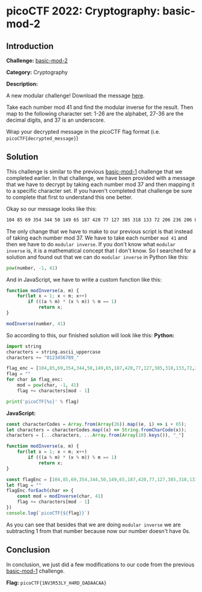# picoCTF 2022: Cryptography: basic-mod-2

## Introduction
**Challenge:** [basic-mod-2](https://play.picoctf.org/practice/challenge/254?originalEvent=70&page=1)

**Category:** Cryptography

**Description:**

A new modular challenge! 
Download the message [here](https://artifacts.picoctf.net/c/500/message.txt).

Take each number mod 41 and find the modular inverse for the result. Then map to the following character set: 1-26 are the alphabet, 27-36 are the decimal digits, and 37 is an underscore.

Wrap your decrypted message in the picoCTF flag format (i.e. `picoCTF{decrypted_message}`)

## Solution
This challenge is similar to the previous [basic-mod-1](https://programmingfire.com/picoctf-2022-cryptography-basic-mod1) challenge that we completed earlier. In that challenge, we have been provided with a message that we have to decrypt by taking each number mod 37 and then mapping it to a specific character set. If you haven't completed that challenge be sure to complete that first to understand this one better.

Okay so our message looks like this:
```txt
104 85 69 354 344 50 149 65 187 420 77 127 385 318 133 72 206 236 206 83 342 206 370 
```

The only change that we have to make to our previous script is that instead of taking each number mod 37. We have to take each number `mod 41` and then we have to do `modular inverse`. If you don't know what `modular inverse` is, it is a mathematical concept that I don't know. So I searched for a solution and found out that we can do `modular inverse` in Python like this:
```python
pow(number, -1, 41)
```
And in JavaScript, we have to write a custom function like this:
```javascript
function modInverse(a, m) {
    for(let x = 1; x < m; x++)
        if (((a % m) * (x % m)) % m == 1)
            return x;
}

modInverse(number, 41)
```
So according to this, our finished solution will look like this:
**Python:**
```python
import string
characters = string.ascii_uppercase
characters += "0123456789_"

flag_enc = [104,85,69,354,344,50,149,65,187,420,77,127,385,318,133,72,206,236,206,83,342,206,370]
flag = ""
for char in flag_enc:
    mod = pow(char, -1, 41)
    flag += characters[mod - 1]

print('picoCTF{%s}' % flag)
``` 
**JavaScript:**
```javascript
const characterCodes = Array.from(Array(26)).map((e, i) => i + 65);
let characters = characterCodes.map((x) => String.fromCharCode(x));
characters = [...characters, ...Array.from(Array(10).keys()), "_"]

function modInverse(a, m) {
    for(let x = 1; x < m; x++)
        if (((a % m) * (x % m)) % m == 1)
            return x;
}

const flagEnc = [104,85,69,354,344,50,149,65,187,420,77,127,385,318,133,72,206,236,206,83,342,206,370]
let flag = ""
flagEnc.forEach(char => {
    const mod = modInverse(char, 41)
    flag += characters[mod - 1]
})
console.log(`picoCTF{${flag}}`)
```
As you can see that besides that we are doing `modular inverse` we are subtracting 1 from that number because now our number doesn't have 0s.

## Conclusion
In conclusion, we just did a few modifications to our code from the previous [basic-mod-1](https://programmingfire.com/picoctf-2022-cryptography-basic-mod1) challenge.

**Flag:** `picoCTF{1NV3R53LY_H4RD_DADAACAA}`
